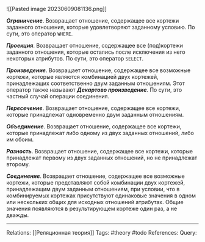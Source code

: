 ![[Pasted image 20230609081136.png]]

***Ограничение***. Возвращает отношение, содержащее все кортежи заданного отношения, которые удовлетворяют заданному условию. По сути, это оператор `WHERE`. 

***Проекция***. Возвращает отношение, содержащее все (под)кортежи заданного отношения, которые остались после исключения из него некоторых атрибутов. По сути, это оператор `SELECT`. 

***Произведение***. Возвращает отношение, содержащее все возможные кортежи, которые являются комбинацией двух кортежей, принадлежащих соответственно двум заданным отношениям. Этот оператор также называют ***Декартово произведение***. По сути, это частный случай операции соединения. 

***Пересечение***. Возвращает отношение, содержащее все кортежи, которые принадлежат одновременно двум заданным отношениям. 

***Объединение***. Возвращает отношение, содержащее все кортежи, которые принадлежат либо одному из двух заданных отношений, либо им обоим. 

***Разность***. Возвращает отношение, содержащее все кортежи, которые принадлежат первому из двух заданных отношений, но не принадлежат второму. 

***Соединение***. Возвращает отношение, содержащее все возможные кортежи, которые представляют собой комбинации двух кортежей, принадлежащим двум заданным отношениям, при условии, что в комбинируемых кортежах присутствуют одинаковые значения в одном или нескольких общих для исходных отношений атрибутах. Общие значения появляются в результирующем кортеже один раз, а не дважды. 

___
Relations: [[Реляционная теория]] 
Tags: #theory #todo 
References: 
Query: 